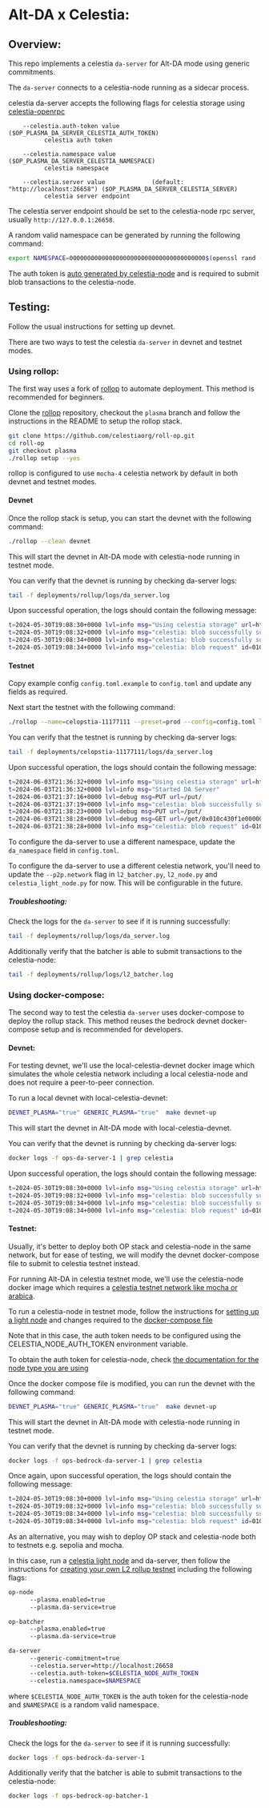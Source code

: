 # Alt-DA x Celestia:

## Overview:

This repo implements a celestia `da-server` for Alt-DA mode using generic
commitments.

The `da-server` connects to a celestia-node running as a sidecar process.

celestia da-server accepts the following flags for celestia storage using
[celestia-openrpc](https://github.com/celestiaorg/celestia-openrpc)

````
    --celestia.auth-token value                                            ($OP_PLASMA_DA_SERVER_CELESTIA_AUTH_TOKEN)
          celestia auth token

    --celestia.namespace value                                             ($OP_PLASMA_DA_SERVER_CELESTIA_NAMESPACE)
          celestia namespace

    --celestia.server value             (default: "http://localhost:26658") ($OP_PLASMA_DA_SERVER_CELESTIA_SERVER)
          celestia server endpoint

````

The celestia server endpoint should be set to the celestia-node rpc server,
usually `http://127.0.0.1:26658`.

A random valid namespace can be generated by running the following command:

```sh
export NAMESPACE=00000000000000000000000000000000000000$(openssl rand -hex 10)
```

The auth token is [auto generated by
celestia-node](https://docs.celestia.org/developers/node-tutorial#auth-token)
and is required to submit blob transactions to the celestia-node.

## Testing:

Follow the usual instructions for setting up devnet.

There are two ways to test the celestia `da-server` in devnet and testnet
modes.

### Using rollop:

The first way uses a fork of [rollop](https://github.com/0xFableOrg/roll-op) to
automate deployment. This method is recommended for beginners.

Clone the [rollop](https://github.com/celestiaorg/roll-op) repository, checkout
the `plasma` branch and follow the instructions in the README to setup the
rollop stack.

```sh
git clone https://github.com/celestiaorg/roll-op.git
cd roll-op
git checkout plasma
./rollop setup --yes
````

rollop is configured to use `mocha-4` celestia network by default in both
devnet and testnet modes.

#### Devnet

Once the rollop stack is setup, you can start the devnet with the following
command:

```sh
./rollop --clean devnet
```

This will start the devnet in Alt-DA mode with celestia-node running in testnet
mode.

You can verify that the devnet is running by checking da-server logs:

```sh
tail -f deployments/rollup/logs/da_server.log
```

Upon successful operation, the logs should contain the following message:

```sh
t=2024-05-30T19:08:30+0000 lvl=info msg="Using celestia storage" url=http://127.0.0.1:26658
t=2024-05-30T19:08:32+0000 lvl=info msg="celestia: blob successfully submitted" id=0900000000000000b25a32154ab00902cfc0269b3239b612ebfe7f7263545119ee7251cc72728142
t=2024-05-30T19:08:34+0000 lvl=info msg="celestia: blob successfully submitted" id=0a00000000000000cb559bc3c6a01b0819460ce86c13165fdc58ac9c81c1e52404f8c4b36097db87
t=2024-05-30T19:08:34+0000 lvl=info msg="celestia: blob request" id=010c0900000000000000b25a32154ab00902cfc0269b3239b612ebfe7f7263545119ee7251cc72728142
```

#### Testnet

Copy example config `config.toml.example` to `config.toml` and update any
fields as required.

Next start the testnet with the following command:


```sh
./rollop --name=celopstia-11177111 --preset=prod --config=config.toml l2
```

You can verify that the testnet is running by checking da-server logs:

```sh
tail -f deployments/celopstia-11177111/logs/da_server.log
```

Upon successful operation, the logs should contain the following message:

```sh
t=2024-06-03T21:36:32+0000 lvl=info msg="Using celestia storage" url=http://127.0.0.1:26658
t=2024-06-03T21:36:32+0000 lvl=info msg="Started DA Server"
t=2024-06-03T21:37:16+0000 lvl=debug msg=PUT url=/put/
t=2024-06-03T21:37:19+0000 lvl=info msg="celestia: blob successfully submitted" id=430f1e0000000000f34842f2c61d3b1fc1fad749ed442320fdce7023669f3116ea8df024ce792b7f
t=2024-06-03T21:38:23+0000 lvl=debug msg=PUT url=/put/
t=2024-06-03T21:38:28+0000 lvl=debug msg=GET url=/get/0x010c430f1e0000000000f34842f2c61d3b1fc1fad749ed442320fdce7023669f3116ea8df024ce792b7f
t=2024-06-03T21:38:28+0000 lvl=info msg="celestia: blob request" id=010c430f1e0000000000f34842f2c61d3b1fc1fad749ed442320fdce7023669f3116ea8df024ce792b7f
```

To configure the da-server to use a different namespace, update the
`da_namespace` field in `config.toml`.

To configure the da-server to use a different celestia network, you'll need to
update the `--p2p.network` flag in `l2_batcher.py`, `l2_node.py` and
`celestia_light_node.py` for now. This will be configurable in the future.

##### Troubleshooting:

Check the logs for the `da-server` to see if it is running successfully:

```sh
tail -f deployments/rollup/logs/da_server.log
```

Additionally verify that the batcher is able to submit transactions to the celestia-node:

```sh
tail -f deployments/rollup/logs/l2_batcher.log
```

### Using docker-compose:

The second way to test the celestia `da-server` uses docker-compose to deploy
the rollup stack. This method reuses the bedrock devnet docker-compose setup
and is recommended for developers.

#### Devnet:

For testing devnet, we'll use the local-celestia-devnet docker image which
simulates the whole celestia network including a local celestia-node and does
not require a peer-to-peer connection.

To run a local devnet with local-celestia-devnet:

```sh
DEVNET_PLASMA="true" GENERIC_PLASMA="true"  make devnet-up
```

This will start the devnet in Alt-DA mode with local-celestia-devnet.

You can verify that the devnet is running by checking da-server logs:

```sh
docker logs -f ops-da-server-1 | grep celestia
```

Upon successful operation, the logs should contain the following message:

```sh
t=2024-05-30T19:08:30+0000 lvl=info msg="Using celestia storage" url=http://da:26658
t=2024-05-30T19:08:32+0000 lvl=info msg="celestia: blob successfully submitted" id=0900000000000000b25a32154ab00902cfc0269b3239b612ebfe7f7263545119ee7251cc72728142
t=2024-05-30T19:08:34+0000 lvl=info msg="celestia: blob successfully submitted" id=0a00000000000000cb559bc3c6a01b0819460ce86c13165fdc58ac9c81c1e52404f8c4b36097db87
t=2024-05-30T19:08:34+0000 lvl=info msg="celestia: blob request" id=010c0900000000000000b25a32154ab00902cfc0269b3239b612ebfe7f7263545119ee7251cc72728142
```

#### Testnet:

Usually, it's better to deploy both OP stack and celestia-node in the same
network, but for ease of testing, we will modify the devnet docker-compose
file to submit to celestia testnet instead.

For running Alt-DA in celestia testnet mode, we'll use the celestia-node docker
image which requires a [celestia testnet network like mocha or
arabica](https://docs.celestia.org/nodes/participate).

To run a celestia-node in testnet mode,
follow the instructions for [setting up a light node](https://docs.celestia.org/developers/optimism#setting-up-your-light-node)
and changes required to the [docker-compose file](https://docs.celestia.org/developers/optimism#docker-changes)

Note that in this case, the auth token needs to be configured using the
CELESTIA_NODE_AUTH_TOKEN environment variable.

To obtain the auth token for celestia-node,
check [the documentation for the node type you are using](https://docs.celestia.org/developers/node-tutorial#auth-token)

Once the docker compose file is modified, you can run the devnet with the following command:

```sh
DEVNET_PLASMA="true" GENERIC_PLASMA="true"  make devnet-up
```

This will start the devnet in Alt-DA mode with celestia-node running in testnet
mode.

You can verify that the devnet is running by checking da-server logs:

```sh
docker logs -f ops-bedrock-da-server-1 | grep celestia
```

Once again, upon successful operation, the logs should contain the following
message:

```sh
t=2024-05-30T19:08:30+0000 lvl=info msg="Using celestia storage" url=http://da:26658
t=2024-05-30T19:08:32+0000 lvl=info msg="celestia: blob successfully submitted" id=0900000000000000b25a32154ab00902cfc0269b3239b612ebfe7f7263545119ee7251cc72728142
t=2024-05-30T19:08:34+0000 lvl=info msg="celestia: blob successfully submitted" id=0a00000000000000cb559bc3c6a01b0819460ce86c13165fdc58ac9c81c1e52404f8c4b36097db87
t=2024-05-30T19:08:34+0000 lvl=info msg="celestia: blob request" id=010c0900000000000000b25a32154ab00902cfc0269b3239b612ebfe7f7263545119ee7251cc72728142
```

As an alternative, you may wish to deploy OP stack and celestia-node both to
testnets e.g. sepolia and mocha.

In this case, run a [celestia light node](https://docs.celestia.org/nodes/light-node#setting-up-your-light-node)
and da-server, then follow the instructions for
[creating your own L2 rollup testnet](https://docs.optimism.io/builders/chain-operators/tutorials/create-l2-rollup)
including the following flags:

```sh
op-node
      --plasma.enabled=true
      --plasma.da-service=true
```

```sh
op-batcher
      --plasma.enabled=true
      --plasma.da-service=true
```

```sh
da-server
      --generic-commitment=true
      --celestia.server=http://localhost:26658
      --celestia.auth-token=$CELESTIA_NODE_AUTH_TOKEN
      --celestia.namespace=$NAMESPACE
```

where `$CELESTIA_NODE_AUTH_TOKEN` is the auth token for the celestia-node and `$NAMESPACE` is a random valid namespace.

##### Troubleshooting:

Check the logs for the `da-server` to see if it is running successfully:

```sh
docker logs -f ops-bedrock-da-server-1
```

Additionally verify that the batcher is able to submit transactions to the celestia-node:

```sh
docker logs -f ops-bedrock-op-batcher-1
```

